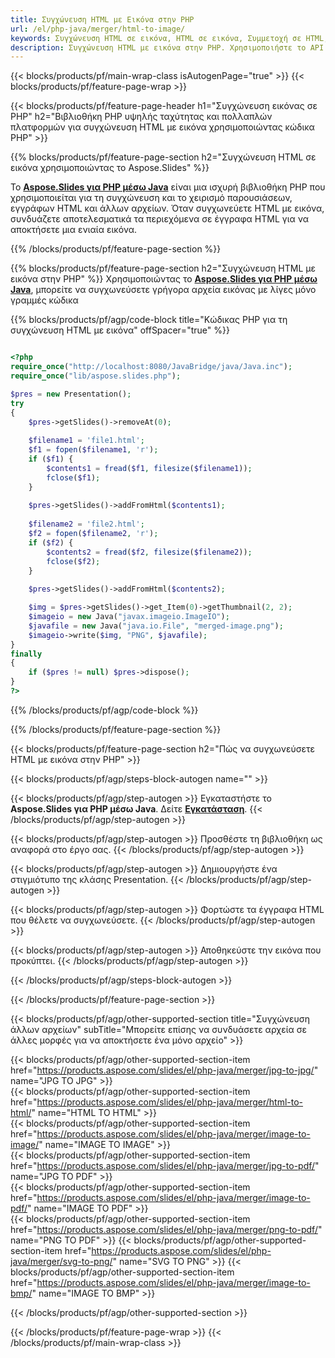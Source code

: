 ```yaml
---
title: Συγχώνευση HTML με Εικόνα στην PHP
url: /el/php-java/merger/html-to-image/
keywords: Συγχώνευση HTML σε εικόνα, HTML σε εικόνα, Συμμετοχή σε HTML, Συνδυασμός HTML, Εικόνα, PHP API, Βιβλιοθήκη PHP
description: Συγχώνευση HTML με εικόνα στην PHP. Χρησιμοποιήστε το API βιβλιοθήκης PHP για να συνδυάσετε HTML με εικόνα
---
```


{{< blocks/products/pf/main-wrap-class isAutogenPage="true" >}}
{{< blocks/products/pf/feature-page-wrap >}}

{{< blocks/products/pf/feature-page-header h1="Συγχώνευση εικόνας σε PHP" h2="Βιβλιοθήκη PHP υψηλής ταχύτητας και πολλαπλών πλατφορμών για συγχώνευση HTML με εικόνα χρησιμοποιώντας κώδικα PHP" >}}

{{% blocks/products/pf/feature-page-section h2="Συγχώνευση HTML σε εικόνα χρησιμοποιώντας το Aspose.Slides" %}}

Το [**Aspose.Slides για PHP μέσω Java**](https://products.aspose.com/slides/el/php-java/) είναι μια ισχυρή βιβλιοθήκη PHP που χρησιμοποιείται για τη συγχώνευση και το χειρισμό παρουσιάσεων, εγγράφων HTML και άλλων αρχείων. Όταν συγχωνεύετε HTML με εικόνα, συνδυάζετε αποτελεσματικά τα περιεχόμενα σε έγγραφα HTML για να αποκτήσετε μια ενιαία εικόνα. 

{{% /blocks/products/pf/feature-page-section %}}




{{% blocks/products/pf/feature-page-section  h2="Συγχώνευση HTML με εικόνα στην PHP" %}}
Χρησιμοποιώντας το [**Aspose.Slides για PHP μέσω Java**](https://products.aspose.com/slides/el/php-java/), μπορείτε να συγχωνεύσετε γρήγορα αρχεία εικόνας με λίγες μόνο γραμμές κώδικα

{{% blocks/products/pf/agp/code-block title="Κώδικας PHP για τη συγχώνευση HTML με εικόνα" offSpacer="true" %}}
```php

<?php
require_once("http://localhost:8080/JavaBridge/java/Java.inc");
require_once("lib/aspose.slides.php");

$pres = new Presentation();
try
{
    $pres->getSlides()->removeAt(0);
    
    $filename1 = 'file1.html';
    $f1 = fopen($filename1, 'r');
    if ($f1) {
        $contents1 = fread($f1, filesize($filename1));
        fclose($f1);
    }
    
    $pres->getSlides()->addFromHtml($contents1);
    
    $filename2 = 'file2.html';
    $f2 = fopen($filename2, 'r');
    if ($f2) {
        $contents2 = fread($f2, filesize($filename2));
        fclose($f2);
    }
    
    $pres->getSlides()->addFromHtml($contents2);

    $img = $pres->getSlides()->get_Item(0)->getThumbnail(2, 2);
    $imageio = new Java("javax.imageio.ImageIO");
    $javafile = new Java("java.io.File", "merged-image.png");
    $imageio->write($img, "PNG", $javafile);
}
finally
{
    if ($pres != null) $pres->dispose();
}
?>
```
{{% /blocks/products/pf/agp/code-block %}}

{{% /blocks/products/pf/feature-page-section %}}




{{< blocks/products/pf/feature-page-section  h2="Πώς να συγχωνεύσετε HTML με εικόνα στην PHP" >}}


{{< blocks/products/pf/agp/steps-block-autogen name="" >}}


{{< blocks/products/pf/agp/step-autogen >}}
Εγκαταστήστε το **Aspose.Slides για PHP μέσω Java**. Δείτε [**Εγκατάσταση**](https://docs.aspose.com/slides/php-java/installation/).
{{< /blocks/products/pf/agp/step-autogen >}}

{{< blocks/products/pf/agp/step-autogen >}}
Προσθέστε τη βιβλιοθήκη ως αναφορά στο έργο σας.
{{< /blocks/products/pf/agp/step-autogen >}}

{{< blocks/products/pf/agp/step-autogen >}}
Δημιουργήστε ένα στιγμιότυπο της κλάσης Presentation.
{{< /blocks/products/pf/agp/step-autogen >}}

{{< blocks/products/pf/agp/step-autogen >}}
Φορτώστε τα έγγραφα HTML που θέλετε να συγχωνεύσετε.
{{< /blocks/products/pf/agp/step-autogen >}}

{{< blocks/products/pf/agp/step-autogen >}}
Αποθηκεύστε την εικόνα που προκύπτει.
{{< /blocks/products/pf/agp/step-autogen >}}


{{< /blocks/products/pf/agp/steps-block-autogen >}}


{{< /blocks/products/pf/feature-page-section >}}




{{< blocks/products/pf/agp/other-supported-section title="Συγχώνευση άλλων αρχείων" subTitle="Μπορείτε επίσης να συνδυάσετε αρχεία σε άλλες μορφές για να αποκτήσετε ένα μόνο αρχείο" >}}

{{< blocks/products/pf/agp/other-supported-section-item href="https://products.aspose.com/slides/el/php-java/merger/jpg-to-jpg/" name="JPG TO JPG" >}}    
{{< blocks/products/pf/agp/other-supported-section-item href="https://products.aspose.com/slides/el/php-java/merger/html-to-html/" name="HTML TO HTML" >}}  
{{< blocks/products/pf/agp/other-supported-section-item href="https://products.aspose.com/slides/el/php-java/merger/image-to-image/" name="IMAGE TO IMAGE" >}}  
{{< blocks/products/pf/agp/other-supported-section-item href="https://products.aspose.com/slides/el/php-java/merger/jpg-to-pdf/" name="JPG TO PDF" >}}  
{{< blocks/products/pf/agp/other-supported-section-item href="https://products.aspose.com/slides/el/php-java/merger/image-to-pdf/" name="IMAGE TO PDF" >}}  
{{< blocks/products/pf/agp/other-supported-section-item href="https://products.aspose.com/slides/el/php-java/merger/png-to-pdf/" name="PNG TO PDF" >}}
{{< blocks/products/pf/agp/other-supported-section-item href="https://products.aspose.com/slides/el/php-java/merger/svg-to-png/" name="SVG TO PNG" >}} 
{{< blocks/products/pf/agp/other-supported-section-item href="https://products.aspose.com/slides/el/php-java/merger/image-to-bmp/" name="IMAGE TO BMP" >}} 
    
  


{{< /blocks/products/pf/agp/other-supported-section >}}

{{< /blocks/products/pf/feature-page-wrap >}}
{{< /blocks/products/pf/main-wrap-class >}}